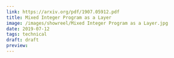 ```yaml
---
link: https://arxiv.org/pdf/1907.05912.pdf
title: Mixed Integer Program as a Layer
image: /images/showreel/Mixed Integer Program as a Layer.jpg
date: 2019-07-12
tags: technical
draft: draft
preview:
---
```




